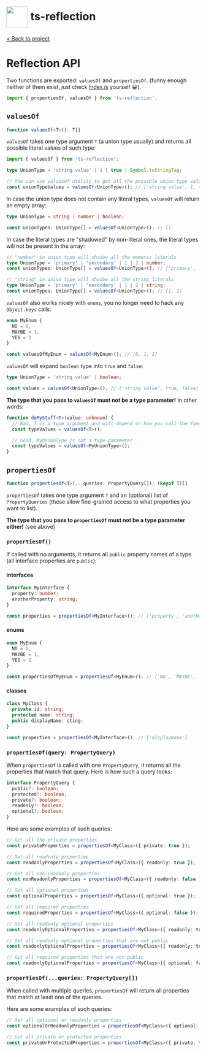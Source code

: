 <h1>
  <img height="56px" width="auto" src="https://raw.githubusercontent.com/janjakubnanista/ts-reflection/main/res/ts-reflection@xs.jpg" align="center"/>
  <span>ts-reflection</span>
</h1>

<a href="https://github.com/janjakubnanista/ts-reflection">&lt; Back to project</a>

# Reflection API

Two functions are exported: `valuesOf` and `propertiesOf`. (funny enough neither of them exist, just check [index.js](https://github.com/janjakubnanista/ts-reflection/tree/main/src/index.ts) yourself :grinning:).

```typescript
import { propertiesOf, valuesOf } from 'ts-reflection';
```

<a id="valuesOf"></a>
## `valuesOf`

```typescript
function valuesOf<T>(): T[]
```

`valuesOf` takes one type argument `T` (a union type usually) and returns all possible literal values of such type:

```typescript
import { valuesOf } from 'ts-reflection';

type UnionType = 'string value' | 1 | true | Symbol.toStringTag;

// You can use valuesOf utility to get all the possible union type values
const unionTypeValues = valuesOf<UnionType>(); // ['string value', 1, true, Symbol.toStringTag]
```

In case the union type does not contain any literal types, `valuesOf` will return an empty array:

```typescript
type UnionType = string | number | boolean;

const unionTypes: UnionType[] = valuesOf<UnionType>(); // []
```

In case the literal types are "shadowed" by non-literal ones, the literal types will not be present in the array:

```typescript
// "number" in union type will shadow all the numeric literals
type UnionType = 'primary' | 'secondary' | 1 | 2 | number;
const unionTypes: UnionType[] = valuesOf<UnionType>(); // ['primary', 'secondary']

// "string" in union type will shadow all the string literals
type UnionType = 'primary' | 'secondary' | 1 | 2 | string;
const unionTypes: UnionType[] = valuesOf<UnionType>(); // [1, 2]
```

`valuesOf` also works nicely with `enums`, you no longer need to hack any `Object.keys` calls:

```typescript
enum MyEnum {
  NO = 0,
  MAYBE = 1,
  YES = 2
}

const valuesOfMyEnum = valuesOf<MyEnum>(); // [0, 1, 2]
```

`valuesOf` will expand `boolean` type into `true` and `false`:

```typescript
type UnionType = 'string value' | boolean;

const values = valuesOf<UnionType>(); // ['string value', true, false]
```

**The type that you pass to `valuesOf` must not be a type parameter!** In other words:

```typescript
function doMyStuff<T>(value: unknown) {
  // Bad, T is a type argument and will depend on how you call the function
  const typeValues = valuesOf<T>();

  // Good, MyUnionType is not a type parameter
  const typeValues = valuesOf<MyUnionType>();
}
```

<a id="propertiesOf"></a>
## `propertiesOf`

```typescript
function propertiesOf<T>(...queries: PropertyQuery[]): (keyof T)[]
```

`propertiesOf` takes one type argument `T` and an (optional) list of `PropertyQueries` (these allow fine-grained access to what properties you want to list).

**The type that you pass to `propertiesOf` must not be a type parameter either!** (see above)

### `propertiesOf()`

If called with no arguments, it returns all `public` property names of a type (all interface properties are `public`):

#### interfaces

```typescript
interface MyInterface {
  property: number;
  anotherProperty: string;
}

const properties = propertiesOf<MyInterface>(); // ['property', 'anotherProperty']
```

#### enums

```typescript
enum MyEnum {
  NO = 0,
  MAYBE = 1,
  YES = 2
}

const propertiesOfMyEnum = propertiesOf<MyEnum>(); // ['NO', 'MAYBE', 'YES']
```

#### classes

```typescript
class MyClass {
  private id: string;
  protected name: string;
  public displayName: sting;
}

const properties = propertiesOf<MyInterface>(); // ['displayName']
```

### `propertiesOf(query: PropertyQuery)`

When `propertiesOf` is called with one `PropertyQuery`, it returns all the properties that match that query. Here is how such a query looks:

```typescript
interface PropertyQuery {
  public?: boolean;
  protected?: boolean;
  private?: boolean;
  readonly?: boolean;
  optional?: boolean;
}
```

Here are some examples of such queries:

```typescript
// Get all the private properties
const privateProperties = propertiesOf<MyClass>({ private: true });

// Get all readonly properties
const readonlyProperties = propertiesOf<MyClass>({ readonly: true });

// Get all non-readonly properties
const nonReadonlyProperties = propertiesOf<MyClass>({ readonly: false });

// Get all optional properties
const optionalProperties = propertiesOf<MyClass>({ optional: true });

// Get all required properties
const requiredProperties = propertiesOf<MyClass>({ optional: false });

// Get all readonly optional properties
const readonlyOptionalProperties = propertiesOf<MyClass>({ readonly: true, optional: true });

// Get all readonly optional properties that are not public
const readonlyOptionalProperties = propertiesOf<MyClass>({ readonly: true, optional: true, public: false });

// Get all required properties that are not public
const readonlyOptionalProperties = propertiesOf<MyClass>({ optional: false, public: false });
```

### `propertiesOf(...queries: PropertyQuery[])`

When called with multiple queries, `propertiesOf` will return all properties that match at least one of the queries.

Here are some examples of such queries:

```typescript
// Get all optional or readonly properties
const optionalOrReadonlyProperties = propertiesOf<MyClass>({ optional: true }, { readonly: true });

// Get all private or protected properties
const privateOrProtectedProperties = propertiesOf<MyClass>({ private: true }, { protected: true });
```

